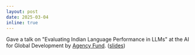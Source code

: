 ```yaml
---
layout: post
date: 2025-03-04
inline: true
---
```


Gave a talk on "Evaluating Indian Language Performance in LLMs" at the AI for Global Development by [Agency Fund](https://www.agency.fund/). ([slides](https://aatmanvaidya.github.io/assets/talk/eval-indic-llm.pdf))
